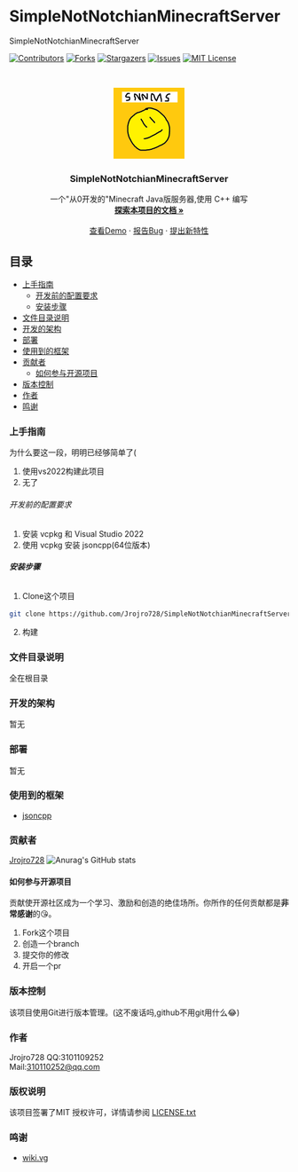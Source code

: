 

# SimpleNotNotchianMinecraftServer

SimpleNotNotchianMinecraftServer

<!-- PROJECT SHIELDS -->

[![Contributors][contributors-shield]][contributors-url]
[![Forks][forks-shield]][forks-url]
[![Stargazers][stars-shield]][stars-url]
[![Issues][issues-shield]][issues-url]
[![MIT License][license-shield]][license-url]

<!-- PROJECT LOGO -->
<br />

<p align="center">
  <a href="https://github.com/shaojintian/Best_README_template/">
    <img src="image/SimpleNotNotchianMinecraftServer.png" alt="Logo" width="128" height="128">
  </a>

  <h3 align="center">SimpleNotNotchianMinecraftServer</h3>
  <p align="center">
    一个"从0开发的"Minecraft Java版服务器,使用 C++ 编写
    <br />
    <a href="https://github.com/Jrojro728/SimpleNotNotchianMinecraftServer"><strong>探索本项目的文档 »</strong></a>
    <br />
    <br />
    <a href="https://github.com/Jrojro728/SimpleNotNotchianMinecraftServer/releases">查看Demo</a>
    ·
    <a href="https://github.com/Jrojro728/SimpleNotNotchianMinecraftServer/issues">报告Bug</a>
    ·
    <a href="https://github.com/Jrojro728/SimpleNotNotchianMinecraftServer/issues">提出新特性</a>
  </p>

</p>

 
## 目录

- [上手指南](#上手指南)
  - [开发前的配置要求](#开发前的配置要求)
  - [安装步骤](#安装步骤)
- [文件目录说明](#文件目录说明)
- [开发的架构](#开发的架构)
- [部署](#部署)
- [使用到的框架](#使用到的框架)
- [贡献者](#贡献者)
  - [如何参与开源项目](#如何参与开源项目)
- [版本控制](#版本控制)
- [作者](#作者)
- [鸣谢](#鸣谢)

### 上手指南

为什么要这一段，明明已经够简单了(

1. 使用vs2022构建此项目
2. 无了

###### 开发前的配置要求

1. 安装 vcpkg 和 Visual Studio 2022
2. 使用 vcpkg 安装 jsoncpp(64位版本)

###### **安装步骤**

1. Clone这个项目

```sh
git clone https://github.com/Jrojro728/SimpleNotNotchianMinecraftServer.git
```
2. 构建

### 文件目录说明

全在根目录

### 开发的架构 

暂无

### 部署

暂无

### 使用到的框架

- [jsoncpp](https://github.com/open-source-parsers/jsoncpp)

### 贡献者

 [Jrojro728](https://github.com/Jrojro728)
![Anurag's GitHub stats](https://github-readme-stats.vercel.app/api?username=Jrojro728&count_private=true)

#### 如何参与开源项目

贡献使开源社区成为一个学习、激励和创造的绝佳场所。你所作的任何贡献都是**非常感谢**的😘。


1. Fork这个项目
2. 创造一个branch
3. 提交你的修改
4. 开启一个pr

### 版本控制

该项目使用Git进行版本管理。(这不废话吗,github不用git用什么😂)

### 作者

Jrojro728
QQ:3101109252  
Mail:310110252@qq.com

### 版权说明

该项目签署了MIT 授权许可，详情请参阅 [LICENSE.txt](https://github.com/Jrojro728/SimpleNotNotchianMinecraftServer/blob/master/LICENSE.txt)

### 鸣谢

- [wiki.vg](wiki.vg)

<!-- links -->
[your-project-path]:Jrojro728/SimpleNotNotchianMinecraftServer
[contributors-shield]: https://img.shields.io/github/contributors/Jrojro728/SimpleNotNotchianMinecraftServer.svg?style=flat-square
[contributors-url]: https://github.com/Jrojro728/SimpleNotNotchianMinecraftServer/graphs/contributors
[forks-shield]: https://img.shields.io/github/forks/Jrojro728/SimpleNotNotchianMinecraftServer.svg?style=flat-square
[forks-url]: https://github.com/Jrojro728/SimpleNotNotchianMinecraftServer/network/members
[stars-shield]: https://img.shields.io/github/stars/Jrojro728/SimpleNotNotchianMinecraftServer.svg?style=flat-square
[stars-url]: https://github.com/Jrojro728/SimpleNotNotchianMinecraftServer/stargazers
[issues-shield]: https://img.shields.io/github/issues/Jrojro728/SimpleNotNotchianMinecraftServer.svg?style=flat-square
[issues-url]: https://img.shields.io/github/issues/Jrojro728/SimpleNotNotchianMinecraftServer.svg
[license-shield]: https://img.shields.io/github/license/Jrojro728/SimpleNotNotchianMinecraftServer.svg?style=flat-square
[license-url]: https://github.com/Jrojro728/SimpleNotNotchianMinecraftServer/blob/master/LICENSE.txt
